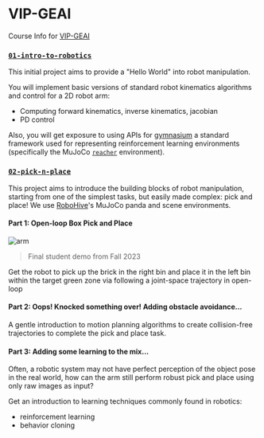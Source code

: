 # VIP-GEAI
Course Info for [VIP-GEAI](https://engineering.purdue.edu/VIP/teams/ge-ai)

### [`01-intro-to-robotics`](https://github.com/raghavauppuluri13/VIP-GEAI/blob/master/01-intro_to_robotics.ipynb)

This initial project aims to provide a "Hello World" into robot manipulation. 

You will implement basic versions of standard robot kinematics algorithms and control for a 2D robot arm:
- Computing forward kinematics, inverse kinematics, jacobian
- PD control

Also, you will get exposure to using APIs for [gymnasium](https://gymnasium.farama.org/) a standard framework used for representing reinforcement learning environments 
(specifically the MuJoCo [`reacher`](https://gymnasium.farama.org/environments/mujoco/reacher/) environment).

### [`02-pick-n-place`](https://github.com/purdue-mars/VIP-GEAI/tree/master/02-block-pick-and-place) 
This project aims to introduce the building blocks of robot manipulation, starting from one of the simplest tasks, but easily made complex: pick and place! We use [RoboHive](https://github.com/vikashplus/robohive/tree/main)'s MuJoCo panda and scene environments.

#### Part 1: Open-loop Box Pick and Place

![arm](https://github.com/purdue-mars/VIP-GEAI/assets/41026849/86a71edf-deba-46dc-b1db-776b7b55c050)
> Final student demo from Fall 2023

Get the robot to pick up the brick in the right bin and place it in the left bin within the target green zone via following a joint-space trajectory in open-loop

#### Part 2: Oops! Knocked something over! Adding obstacle avoidance...

A gentle introduction to motion planning algorithms to create collision-free trajectories to complete the pick and place task.

#### Part 3: Adding some learning to the mix...

Often, a robotic system may not have perfect perception of the object pose in the real world, how can the arm still perform robust pick and place using only raw images as input?

Get an introduction to learning techniques commonly found in robotics:
- reinforcement learning
- behavior cloning
